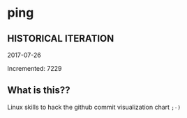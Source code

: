# ping

## HISTORICAL ITERATION
2017-07-26

Incremented: 7229

## What is this?? 
Linux skills to hack the github commit visualization chart `;-)`
